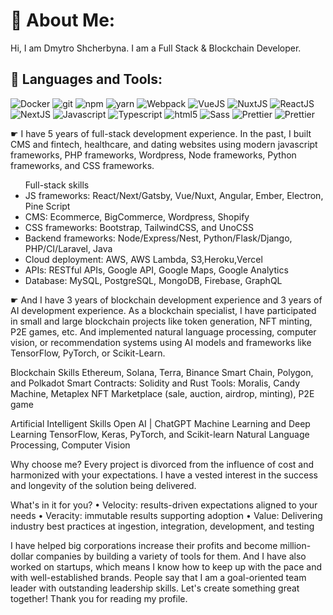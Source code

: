 # 💫 About Me:
Hi, I am Dmytro Shcherbyna. I am a Full Stack & Blockchain Developer.

## 🚀 Languages and Tools:

<p>
  <img alt="Docker" src="https://img.shields.io/badge/-Docker-46a2f1?style=flat-square&logo=docker&logoColor=white" />
  <img alt="git" src="https://img.shields.io/badge/-Git-F05032?style=flat-square&logo=git&logoColor=white" />
  <img alt="npm" src="https://img.shields.io/badge/-NPM-CB3837?style=flat-square&logo=npm&logoColor=white" />
  <img alt="yarn" src="https://img.shields.io/badge/-Yarn-2B8EBB?style=flat-square&logo=yarn&logoColor=white" />
  <img alt="Webpack" src="https://img.shields.io/badge/-Webpack-8DD6F9?style=flat-square&logo=webpack&logoColor=white" /> 
  <img alt="VueJS" src="https://img.shields.io/badge/-VueJS-3FB883?style=flat-square&logo=vue.js&logoColor=white" /> 
  <img alt="NuxtJS" src="https://img.shields.io/badge/-NuxtJS-00c58e?style=flat-square&logo=nuxt.js&logoColor=white" /> 
  <img alt="ReactJS" src="https://img.shields.io/badge/-ReactJS-5ED3F3?style=flat-square&logo=react&logoColor=white" />
  <img alt="NextJS" src="https://img.shields.io/badge/-NextJS-000000?style=flat-square&logo=react&logoColor=white" />
  <img alt="Javascript" src="https://img.shields.io/badge/-Javascript-EFD81D?style=flat-square&logo=javascript&logoColor=white" /> 
  <img alt="Typescript" src="https://img.shields.io/badge/-Typescript-2F74C0?style=flat-square&logo=typescript&logoColor=white" />
  <img alt="html5" src="https://img.shields.io/badge/-HTML5-E34F26?style=flat-square&logo=html5&logoColor=white" />
  <img alt="Sass" src="https://img.shields.io/badge/-Sass-CC6699?style=flat-square&logo=sass&logoColor=white" />
  <img alt="Prettier" src="https://img.shields.io/badge/-Prettier-F7B93E?style=flat-square&logo=prettier&logoColor=white" />
  <img alt="Prettier" src="https://img.shields.io/badge/-Eslint-4A32C3?style=flat-square&logo=eslint&logoColor=white" />
</p>

☛ I have 5 years of full-stack development experience.
In the past, I built CMS and fintech, healthcare, and dating websites using modern javascript frameworks, PHP frameworks, Wordpress, Node frameworks, Python frameworks, and CSS frameworks.

<ul>Full-stack skills
<li>JS frameworks: React/Next/Gatsby, Vue/Nuxt, Angular, Ember, Electron, Pine Script</li>
<li>CMS: Ecommerce, BigCommerce, Wordpress, Shopify</li>
<li>CSS frameworks: Bootstrap, TailwindCSS, and UnoCSS</li>
<li>Backend frameworks: Node/Express/Nest, Python/Flask/Django, PHP/CI/Laravel, Java</li>
<li>Cloud deployment: AWS, AWS Lambda, S3,Heroku,Vercel</li>
<li>APIs: RESTful APIs, Google API, Google Maps, Google Analytics</li>
<li>Database: MySQL, PostgreSQL, MongoDB, Firebase, GraphQL</li></ul>

☛ And I have 3 years of blockchain development experience and 3 years of AI development experience.
As a blockchain specialist, I have participated in small and large blockchain projects like token generation, NFT minting, P2E games, etc.
And implemented natural language processing, computer vision, or recommendation systems using AI models and frameworks like TensorFlow, PyTorch, or Scikit-Learn.

Blockchain Skills
Ethereum, Solana, Terra, Binance Smart Chain, Polygon, and Polkadot
Smart Contracts: Solidity and Rust
Tools: Moralis, Candy Machine, Metaplex
NFT Marketplace (sale, auction, airdrop, minting), P2E game

Artificial Intelligent Skills
Open AI | ChatGPT
Machine Learning and Deep Learning
TensorFlow, Keras, PyTorch, and Scikit-learn
Natural Language Processing, Computer Vision

Why choose me?
Every project is divorced from the influence of cost and harmonized with your expectations. I have a vested interest in the success and longevity of the solution being delivered.

What's in it for you?
• Velocity: results-driven expectations aligned to your needs
• Veracity: immutable results supporting adoption
• Value: Delivering industry best practices at ingestion, integration, development, and testing

I have helped big corporations increase their profits and become million-dollar companies by building a variety of tools for them.
And I have also worked on startups, which means I know how to keep up with the pace and with well-established brands. People say that I am a goal-oriented team leader with outstanding leadership skills.
Let's create something great together!
Thank you for reading my profile.
